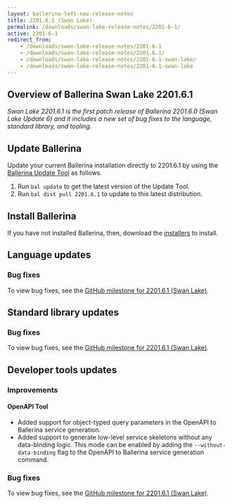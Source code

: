 ```yaml
---
layout: ballerina-left-nav-release-notes
title: 2201.6.1 (Swan Lake) 
permalink: /downloads/swan-lake-release-notes/2201-6-1/
active: 2201-6-1
redirect_from: 
    - /downloads/swan-lake-release-notes/2201-6-1
    - /downloads/swan-lake-release-notes/2201.6.1/
    - /downloads/swan-lake-release-notes/2201-6-1-swan-lake/
    - /downloads/swan-lake-release-notes/2201-6-1-swan-lake
---
```


## Overview of Ballerina Swan Lake 2201.6.1

<em>Swan Lake 2201.6.1 is the first patch release of Ballerina 2201.6.0 (Swan Lake Update 6) and it includes a new set of bug fixes to the language, standard library, and tooling.</em>

## Update Ballerina

Update your current Ballerina installation directly to 2201.6.1 by using the [Ballerina Update Tool](/learn/update-tool/) as follows.

1. Run `bal update` to get the latest version of the Update Tool.
2. Run `bal dist pull 2201.6.1` to update to this latest distribution.

## Install Ballerina

If you have not installed Ballerina, then, download the [installers](/downloads/#swanlake) to install.

## Language updates

### Bug fixes

To view bug fixes, see the [GitHub milestone for 2201.6.1 (Swan Lake)](https://github.com/ballerina-platform/ballerina-lang/issues?q=is%3Aissue+milestone%3A2201.6.1+label%3AType%2FBug+is%3Aclosed).

## Standard library updates

### Bug fixes

To view bug fixes, see the [GitHub milestone for 2201.6.1 (Swan Lake)](https://github.com/ballerina-platform/ballerina-standard-library/issues?q=is%3Aissue+milestone%3A2201.6.1+label%3AType%2FBug+is%3Aclosed+).

## Developer tools updates

### Improvements

#### OpenAPI Tool

- Added support for object-typed query parameters in the OpenAPI to Ballerina service generation.
- Added support to generate low-level service skeletons without any data-binding logic. This mode can be enabled by adding the `--without-data-binding` flag to the OpenAPI to Ballerina service generation command.

### Bug fixes

To view bug fixes, see the [GitHub milestone for 2201.6.1 (Swan Lake)](https://github.com/ballerina-platform/openapi-tools/issues?q=is%3Aissue+milestone%3A%22Swan+Lake+2201.6.1%22+label%3AType%2FBug+is%3Aclosed+).
